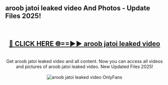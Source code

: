 <h2>aroob jatoi leaked video And Photos - Update Files 2025!</h2>
<br>
<div align="center">
<h2><a href="https://top-ai-tools.click/QrbHav" rel="nofollow">🔴 CLICK HERE 🌐==►► aroob jatoi leaked video</a></h2>
<br>
Get aroob jatoi leaked video and all content. Now you can access all videos and pictures of aroob jatoi leaked video. New Updated Files 2025!
<br>
<br>
<a href="https://top-ai-tools.click/QrbHav" rel="nofollow" data-target="animated-image.originalLink"><img src="https://i.ibb.co.com/WyWwxjT/player-gif2.gif" alt="aroob jatoi leaked video OnlyFans" style="max-width: 100%; display: inline-block;" data-target="animated-image.originalImage"></a>
</div>
<br>